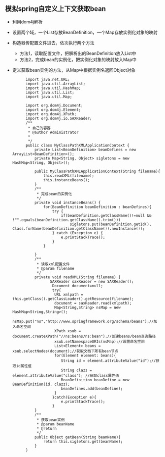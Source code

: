 

## 模拟spring自定义上下文获取bean

- 利用dom4j解析
- 设置两个域，一个List存放BeanDefinition，一个Map存放实例化对象的映射
- 构造器传配置文件进去，依次执行两个方法
	- 方法1，读取配置文件，把解析出的BeanDefinition放入List中
	- 方法2，完成bean的实例化，把实例化对象的映射放入Map中
- 定义获取bean实例的方法，从Map中根据实例名返回Object对象

			import java.net.URL;
			import java.util.ArrayList;
			import java.util.HashMap;
			import java.util.List;
			import java.util.Map;
			
			import org.dom4j.Document;
			import org.dom4j.Element;
			import org.dom4j.XPath;
			import org.dom4j.io.SAXReader;
			/**
			 * 自己的容器
			 * @author Administrator
			 *
			 */
			public class MyClassPathXMLApplicationContext {
				private List<BeanDefinition> beanDefines = new ArrayList<BeanDefinition>();
				private Map<String, Object> sigletons = new HashMap<String, Object>();
				
				public MyClassPathXMLApplicationContext(String filename){
					this.readXML(filename);
					this.instanceBeans();
				}
				/**
				 * 完成bean的实例化
				 */
				private void instanceBeans() {
					for(BeanDefinition beanDefinition : beanDefines){
						try {
							if(beanDefinition.getClassName()!=null && !"".equals(beanDefinition.getClassName().trim()))
								sigletons.put(beanDefinition.getId(), Class.forName(beanDefinition.getClassName()).newInstance());
						} catch (Exception e) {
							e.printStackTrace();
						}
					}
					
				}
				/**
				 * 读取xml配置文件
				 * @param filename
				 */
				private void readXML(String filename) {
				       SAXReader saxReader = new SAXReader();   
				        Document document=null;   
				        try{
				         URL xmlpath = this.getClass().getClassLoader().getResource(filename);
				         document = saxReader.read(xmlpath);
				         Map<String,String> nsMap = new HashMap<String,String>();
				         nsMap.put("ns","http://www.springframework.org/schema/beans");//加入命名空间
				         XPath xsub = document.createXPath("//ns:beans/ns:bean");//创建beans/bean查询路径
				         xsub.setNamespaceURIs(nsMap);//设置命名空间
				         List<Element> beans = xsub.selectNodes(document);//获取文档下所有bean节点 
				         for(Element element: beans){
				            String id = element.attributeValue("id");//获取id属性值
				            String clazz = element.attributeValue("class"); //获取class属性值        
				            BeanDefinition beanDefine = new BeanDefinition(id, clazz);
				            beanDefines.add(beanDefine);
				         }   
				        }catch(Exception e){   
				            e.printStackTrace();
				        }
				}
				/**
				 * 获取bean实例
				 * @param beanName
				 * @return
				 */
				public Object getBean(String beanName){
					return this.sigletons.get(beanName);
				}
			}

